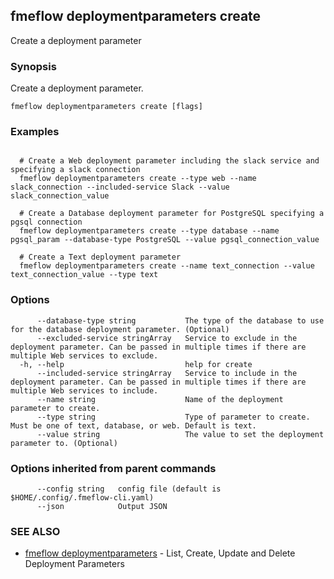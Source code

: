 ## fmeflow deploymentparameters create

Create a deployment parameter

### Synopsis

Create a deployment parameter.

```
fmeflow deploymentparameters create [flags]
```

### Examples

```

  # Create a Web deployment parameter including the slack service and specifying a slack connection
  fmeflow deploymentparameters create --type web --name slack_connection --included-service Slack --value slack_connection_value

  # Create a Database deployment parameter for PostgreSQL specifying a pgsql connection
  fmeflow deploymentparameters create --type database --name pgsql_param --database-type PostgreSQL --value pgsql_connection_value

  # Create a Text deployment parameter
  fmeflow deploymentparameters create --name text_connection --value text_connection_value --type text

```

### Options

```
      --database-type string           The type of the database to use for the database deployment parameter. (Optional)
      --excluded-service stringArray   Service to exclude in the deployment parameter. Can be passed in multiple times if there are multiple Web services to exclude.
  -h, --help                           help for create
      --included-service stringArray   Service to include in the deployment parameter. Can be passed in multiple times if there are multiple Web services to include.
      --name string                    Name of the deployment parameter to create.
      --type string                    Type of parameter to create. Must be one of text, database, or web. Default is text.
      --value string                   The value to set the deployment parameter to. (Optional)
```

### Options inherited from parent commands

```
      --config string   config file (default is $HOME/.config/.fmeflow-cli.yaml)
      --json            Output JSON
```

### SEE ALSO

* [fmeflow deploymentparameters](fmeflow_deploymentparameters.md)	 - List, Create, Update and Delete Deployment Parameters

